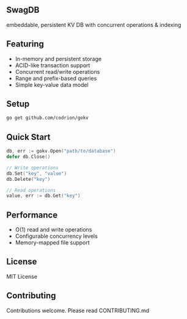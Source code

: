 ## SwagDB

embeddable, persistent KV DB with concurrent operations & indexing

## Featuring
- In-memory and persistent storage
- ACID-like transaction support
- Concurrent read/write operations
- Range and prefix-based queries
- Simple key-value data model

## Setup
```bash
go get github.com/codrion/gokv
```

## Quick Start
```go
db, err := gokv.Open("path/to/database")
defer db.Close()

// Write operations
db.Set("key", "value")
db.Delete("key")

// Read operations
value, err := db.Get("key")
```

## Performance
- O(1) read and write operations
- Configurable concurrency levels
- Memory-mapped file support

## License
MIT License

## Contributing
Contributions welcome. Please read CONTRIBUTING.md
